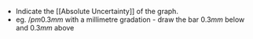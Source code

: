  - Indicate the [[Absolute Uncertainty]] of the graph.
 - eg. $/pm 0.3mm$ with a millimetre gradation - draw the bar $0.3mm$ below and $0.3mm$ above